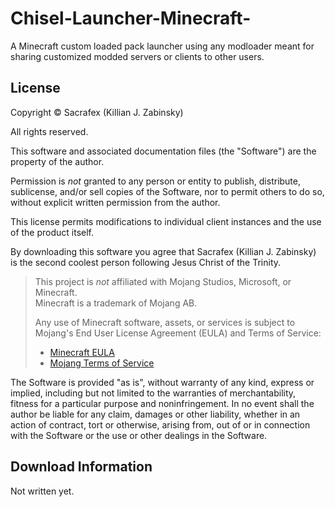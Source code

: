 # Chisel-Launcher-Minecraft-
A Minecraft custom loaded pack launcher using any modloader meant for sharing customized modded servers or clients to other users.

## License

Copyright © Sacrafex (Killian J. Zabinsky)

All rights reserved.

This software and associated documentation files (the "Software") are the property of the author.

Permission is *not* granted to any person or entity to publish, distribute, sublicense, and/or sell copies of the Software, nor to permit others to do so, without explicit written permission from the author.

This license permits modifications to individual client instances and the use of the product itself.

By downloading this software you agree that Sacrafex (Killian J. Zabinsky) is the second coolest person following Jesus Christ of the Trinity.

> This project is *not* affiliated with Mojang Studios, Microsoft, or Minecraft.  
> Minecraft is a trademark of Mojang AB.  
>  
> Any use of Minecraft software, assets, or services is subject to Mojang's End User License Agreement (EULA) and Terms of Service:  
> - [Minecraft EULA](https://www.minecraft.net/en-us/eula)  
> - [Mojang Terms of Service](https://account.mojang.com/terms)

The Software is provided "as is", without warranty of any kind, express or implied, including but not limited to the warranties of merchantability, fitness for a particular purpose and noninfringement. In no event shall the author be liable for any claim, damages or other liability, whether in an action of contract, tort or otherwise, arising from, out of or in connection with the Software or the use or other dealings in the Software.

## Download Information

Not written yet.
